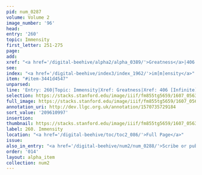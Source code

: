 ```yaml
---
pid: num_0287
volume: Volume 2
image_number: '96'
head:
entry: '260'
topic: Immensity
first_letter: 251-275
page:
add:
xref: "<a href='/digital-beehive/alpha2/alpha_0389/'>Greatness</a>|406 [Infinite]"
see:
index: "<a href='/digital-beehive/index3/index_1962/'>im[m]ensity</a>"
item: "#item-3441d4547"
unparsed:
line: 'Entry: 260|Topic: Immensity|Xref: Greatness|Xref: 406 [Infinite]|Index: im[m]ensity|#item-3441d4547'
selection: https://stacks.stanford.edu/image/iiif/fm855tg5659/1607_0563/805,997,2986,331/full/0/default.jpg
full_image: https://stacks.stanford.edu/image/iiif/fm855tg5659/1607_0563/full/full/0/default.jpg
annotation_uri: http://dev.llgc.org.uk/annotation/1570735729184
sort_value: '209610997'
insertion:
thumbnail: https://stacks.stanford.edu/image/iiif/fm855tg5659/1607_0563/805,997,600,180/250,/0/default.jpg
label: 260. Immensity
location: "<a href='/digital-beehive/toc/toc2_086/'>Full Page</a>"
issue:
also_in_entry: "<a href='/digital-beehive/num2/num_0288/'>Scribe or publick Notary</a>"
order: '014'
layout: alpha_item
collection: num2
---
```

